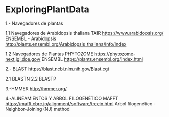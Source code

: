 # ExploringPlantData
1.- Navegadores de plantas 

  1.1 Navegadores de Arabidopsis thaliana
    TAIR  https://www.arabidopsis.org/
    ENSEMBL - Arabidopsis http://plants.ensembl.org/Arabidopsis_thaliana/Info/Index
    
  1.2 Navegadores de Plantas
    PHYTOZOME https://phytozome-next.jgi.doe.gov/
    ENSEMBL https://plants.ensembl.org/index.html

2.- BLAST 
  https://blast.ncbi.nlm.nih.gov/Blast.cgi
  
  2.1 BLASTN 
  2.2 BLASTP

3.-HMMER
   http://hmmer.org/
  
4.-ALINEAMIENTOS Y ÁRBOL FILOGENÉTICO
    MAFFT https://mafft.cbrc.jp/alignment/software/treein.html
    Arból filogenético - Neighbor-Joining (NJ) method 
  
